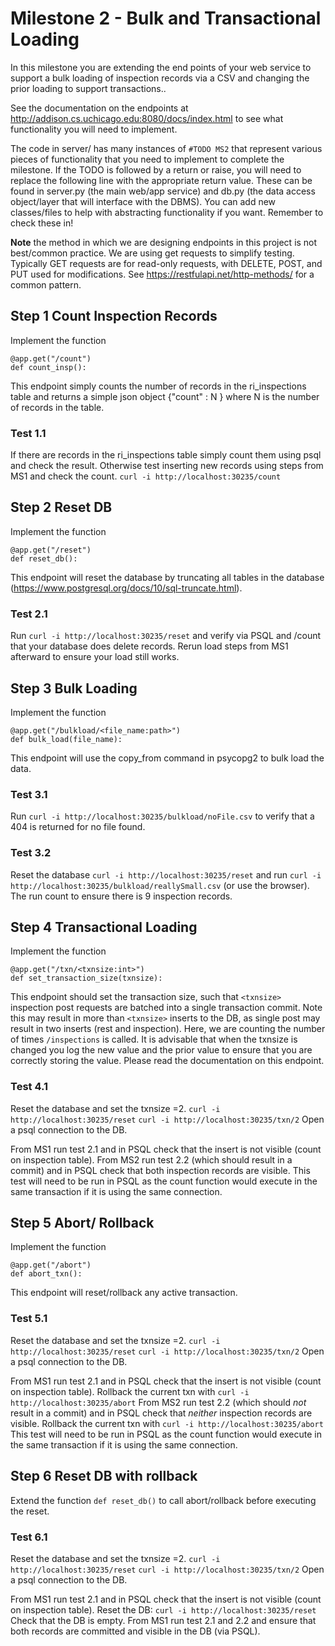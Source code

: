 # Milestone 2 - Bulk and Transactional Loading

In this milestone you are extending the end points of your web service to support a bulk loading of inspection records via a CSV and changing the 
prior loading to support transactions..

See the documentation on the endpoints at http://addison.cs.uchicago.edu:8080/docs/index.html to see what functionality you will need to implement.

The code in server/ has many instances of `#TODO MS2` that represent various pieces of functionality that you need to implement to complete the milestone. If the TODO is followed by a return or raise, you will need to replace the following line with the appropriate return value. These can be found in server.py (the main web/app service) and db.py (the data access object/layer that will interface with the DBMS). You can add new classes/files to help with abstracting functionality if you want. Remember to check these in!


**Note** the method in which we are designing endpoints in this project is not best/common practice. We are using get requests to simplify testing. Typically GET requests are for read-only requests, with DELETE, POST, and PUT used for modifications. See https://restfulapi.net/http-methods/ for a common pattern.

## Step 1 Count Inspection Records
Implement the function
```
@app.get("/count")
def count_insp():
```
This endpoint simply counts the number of records in the ri_inspections table and returns a simple json object {"count" : N } where N is the number of records in the table.

### Test 1.1
If there are records in the ri_inspections table simply count them using psql and check the result. Otherwise test inserting new records using steps from MS1 and check the count.
`curl -i http://localhost:30235/count`

## Step 2 Reset DB
Implement the function
```
@app.get("/reset")
def reset_db():
```
This endpoint will reset the database by truncating all tables in the database (https://www.postgresql.org/docs/10/sql-truncate.html).

### Test 2.1
Run `curl -i http://localhost:30235/reset`  and verify via PSQL and /count that your database does delete records.
Rerun load steps from MS1 afterward to ensure your load still works.



## Step 3 Bulk Loading
Implement the function
```
@app.get("/bulkload/<file_name:path>")
def bulk_load(file_name):
```
This endpoint will use the copy_from command in psycopg2 to bulk load the data.

### Test 3.1
Run `curl -i http://localhost:30235/bulkload/noFile.csv` to verify that a 404 is returned for no file found.

### Test 3.2
Reset the database `curl -i http://localhost:30235/reset` and run `curl -i http://localhost:30235/bulkload/reallySmall.csv` (or use the browser).
The run count to ensure there is 9 inspection records.

## Step 4 Transactional Loading
Implement the function
```
@app.get("/txn/<txnsize:int>")
def set_transaction_size(txnsize):
```
This endpoint should set the transaction size, such that `<txnsize>` inspection post requests are batched into a single transaction commit. 
Note this may result in more than `<txnsize>` inserts to the DB, as single post may result in two inserts (rest and inspection). Here, we are 
counting the number of times `/inspections` is called. It is advisable that when the txnsize is changed you log the new value and the prior value 
to ensure that you are correctly storing the value. Please read the documentation on this endpoint.

### Test 4.1
Reset the database and set the txnsize =2. 
`curl -i http://localhost:30235/reset`
`curl -i http://localhost:30235/txn/2`
Open a psql connection to the DB.

From MS1 run test 2.1 and in PSQL check that the insert is not visible (count on inspection table).
From MS2 run test 2.2 (which should result in a commit) and in PSQL check that both inspection records are visible.
This test will need to be run in PSQL as the count function would execute in the same transaction if it is using the same connection.


## Step 5 Abort/ Rollback
Implement the function
```
@app.get("/abort")
def abort_txn():
```
This endpoint will reset/rollback any active transaction. 

### Test 5.1
Reset the database and set the txnsize =2. 
`curl -i http://localhost:30235/reset`
`curl -i http://localhost:30235/txn/2`
Open a psql connection to the DB.

From MS1 run test 2.1 and in PSQL check that the insert is not visible (count on inspection table).
Rollback the current txn with `curl -i http://localhost:30235/abort`
From MS2 run test 2.2 (which should *not* result in a commit) and in PSQL check that *neither* inspection records are visible.
Rollback the current txn with `curl -i http://localhost:30235/abort`
This test will need to be run in PSQL as the count function would execute in the same transaction if it is using the same connection.

## Step 6 Reset DB with rollback
Extend the function `def reset_db()` to call abort/rollback before executing the reset.

### Test 6.1
Reset the database and set the txnsize =2. 
`curl -i http://localhost:30235/reset`
`curl -i http://localhost:30235/txn/2`
Open a psql connection to the DB.

From MS1 run test 2.1 and in PSQL check that the insert is not visible (count on inspection table).
Reset the DB: `curl -i http://localhost:30235/reset` 
Check that the DB is empty.
From MS1 run test 2.1 and 2.2 and ensure that both records are committed and visible in the DB (via PSQL).


